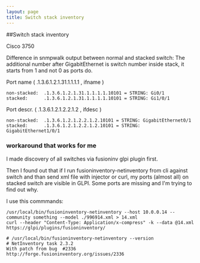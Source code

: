 ```yaml
---
layout: page
title: Switch stack inventory
---
```


##Switch stack inventory


Cisco 3750

Difference in snmpwalk output between normal and stacked switch:
The additional number after GigabitEthernet is switch number inside stack,
it starts from 1 and not 0 as ports do.

Port name ( .1.3.6.1.2.1.31.1.1.1.1 , ifname )

    non-stacked:  .1.3.6.1.2.1.31.1.1.1.1.10101 = STRING: Gi0/1
    stacked:      .1.3.6.1.2.1.31.1.1.1.1.10101 = STRING: Gi1/0/1
    
Port descr. ( .1.3.6.1.2.1.2.2.1.2 , ifdesc )

    non-stacked:  .1.3.6.1.2.1.2.2.1.2.10101 = STRING: GigabitEthernet0/1
    stacked:      .1.3.6.1.2.1.2.2.1.2.10101 = STRING: GigabitEthernet1/0/1
 

### workaround that works for me 

I made discovery of all switches via fusioninv glpi plugin first.

Then I found out that if I run fusioninventory-netinventory from cli against 
switch and than send xml file with injector or curl, my ports (almost all) on 
stacked switch are visible in GLPI. Some ports are missing and I'm trying to 
find out why.

I use this commmands:

    /usr/local/bin/fusioninventory-netinventory --host 10.0.0.14 --community something --model ./996914.xml > 14.xml
    curl --header "Content-Type: Application/x-compress" -k --data @14.xml https://glpi/plugins/fusioninventory/

    # /usr/local/bin/fusioninventory-netinventory --version
    # NetInventory task 2.3.2
    With patch from bug  #2336 http://forge.fusioninventory.org/issues/2336
